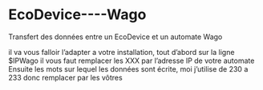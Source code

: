 EcoDevice----Wago
=================

Transfert des données entre un EcoDevice et un automate Wago

il va vous falloir l’adapter a votre installation, tout d’abord sur la ligne $IPWago il vous faut remplacer les XXX par l’adresse IP de votre automate
Ensuite les mots sur lequel les données sont écrite, moi j’utilise de 230 a 233 donc remplacer par les vôtres
